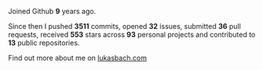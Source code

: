 Joined Github **9** years ago.

Since then I pushed **3511** commits, opened **32** issues, submitted **36** pull requests, received **553** stars across **93** personal projects and contributed to **13** public repositories.

Find out more about me on [lukasbach.com](https://lukasbach.com)
